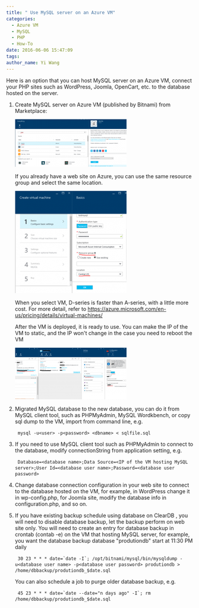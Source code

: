 ```yaml
---
title: " Use MySQL server on an Azure VM"
categories:
  - Azure VM
  - MySQL
  - PHP
  - How-To
date: 2016-06-06 15:47:09
tags:
author_name: Yi Wang
---
```


Here is an option that you can host MySQL server on an Azure VM, connect your PHP sites such as WordPress, Joomla, OpenCart, etc. to the database hosted on the server.

1. Create MySQL server on Azure VM (published by Bitnami) from Marketplace:

   ![Bitnami-mysql](/media/2016/06/Bitnami-mysql-300x128.png)

   If you already have a web site on Azure, you can use the same resource group and select the same location.

   ![Bitnami-mysql-2](/media/2016/06/Bitnami-mysql-2-300x275.png)

   When you select VM, D-series is faster than A-series, with a little more cost. For more detail, refer to https://azure.microsoft.com/en-us/pricing/details/virtual-machines/

   After the VM is deployed, it is ready to use. You can make the IP of the VM to static, and the IP won't change in the case you need to reboot the VM

   ![StaticIP](/media/2016/06/StaticIP-300x139.png)

2. Migrated MySQL database to the new database, you can do it from MySQL client tool, such as PHPMyAdmin, MySQL Wordkbench, or copy sql dump to the VM, import from command line, e.g.

        mysql -u<user> -p<password> <dbname> < sqlfile.sql

3. If you need to use MySQL client tool such as PHPMyAdmin to connect to the database, modify connectionString from application setting, e.g.

        Database=<database name>;Data Source=<IP of the VM hosting MySQL server>;User Id=<database user name>;Password=<database user password>

4. Change database connection configuration in your web site to connect to the database hosted on the VM, for example, in WordPress change it in wp-config.php, for Joomla site, modify the database info in configuration.php, and so on.

5. If you have existing backup schedule using database on ClearDB , you will need to disable database backup, let the backup perform on web site only. You will need to create an entry for database backup in crontab (contab -e) on the VM that hosting MySQL server, for example, you want the database backup database "produtiondb" start at 11:30 PM daily

        30 23 * * * date=`date -I`; /opt/bitnami/mysql/bin/mysqldump -u<database user name> -p<database user password> produtiondb > /home/dbbackup/produtiondb_$date.sql

   You can also schedule a job to purge older database backup, e.g.

        45 23 * * * date=`date --date="n days ago" -I`; rm /home/dbbackup/produtiondb_$date.sql
